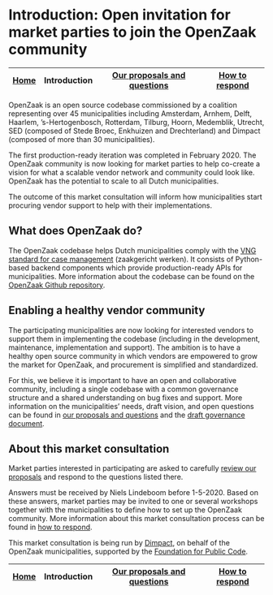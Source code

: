 # Introduction: Open invitation for market parties to join the OpenZaak community

| <a href="README.md">Home</a> | Introduction | <a href="questions-en.md">Our proposals and questions</a> | <a href="how-to-respond-en.md">How to respond</a> |
| -------- | -------- | -------- | -------- |

OpenZaak is an open source codebase commissioned by a coalition representing over 45 municipalities including Amsterdam, Arnhem, Delft, Haarlem, ’s-Hertogenbosch, Rotterdam, Tilburg, Hoorn, Medemblik, Utrecht, SED (composed of Stede Broec, Enkhuizen and Drechterland) and Dimpact (composed of more than 30 municipalities).

The first production-ready iteration was completed in February 2020. The OpenZaak community is now looking for market parties to help co-create a vision for what a scalable vendor network and community could look like. OpenZaak has the potential to scale to all Dutch municipalities.

The outcome of this market consultation will inform how municipalities start procuring vendor support to help with their implementations.

## What does OpenZaak do?

The OpenZaak codebase helps Dutch municipalities comply with the [VNG standard for case management](https://www.vngrealisatie.nl/producten/api-standaarden-zaakgericht-werken) (zaakgericht werken). It consists of Python-based backend components which provide production-ready APIs for municipalities. More information about the codebase can be found on the [OpenZaak Github repository](https://github.com/open-zaak/open-zaak).

## Enabling a healthy vendor community

The participating municipalities are now looking for interested vendors to support them in implementing the codebase (including in the development, maintenance, implementation and support). The ambition is to have a healthy open source community in which vendors are empowered to grow the market for OpenZaak, and procurement is simplified and standardized.

For this, we believe it is important to have an open and collaborative community, including a single codebase with a common governance structure and a shared understanding on bug fixes and support. More information on the municipalities’ needs, draft vision, and open questions can be found in [our proposals and questions](https://hackmd.io/XJ0rLW4pQXCJjZIw9A7ArQ) and the [draft governance document](governance.md).

## About this market consultation

Market parties interested in participating are asked to carefully [review our proposals](https://hackmd.io/XJ0rLW4pQXCJjZIw9A7ArQ) and respond to the questions listed there.

Answers must be received by Niels Lindeboom before 1-5-2020. Based on these answers, market parties may be invited to one or several workshops together with the municipalities to define how to set up the OpenZaak community. More information about this market consultation process can be found in [how to respond](https://hackmd.io/AQOmgrpSQIeMVC4OhFxKDA).

This market consultation is being run by [Dimpact](https://www.dimpact.nl/), on behalf of the OpenZaak municipalities, supported by the [Foundation for Public Code](https://publiccode.net/).

| <a href="README.md">Home</a> | Introduction | <a href="questions-en.md">Our proposals and questions</a> | <a href="how-to-respond-en.md">How to respond</a> |
| -------- | -------- | -------- | -------- |
